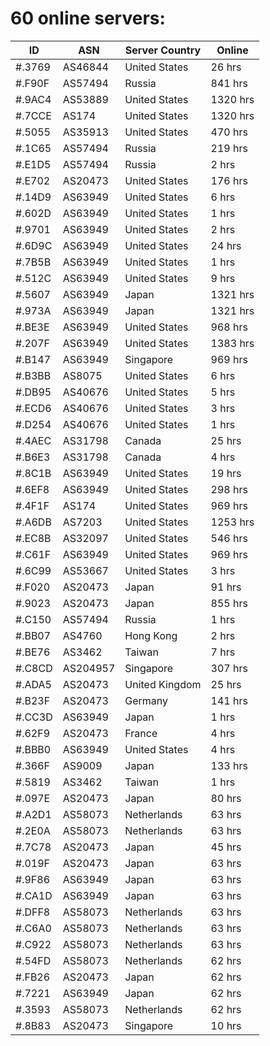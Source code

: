 # 60 online servers:

| ID | ASN | Server Country | Online |
| ------ | ------ | ------ | ------ |
| #.3769 | AS46844 | United States | 26 hrs |
| #.F90F | AS57494 | Russia | 841 hrs |
| #.9AC4 | AS53889 | United States | 1320 hrs |
| #.7CCE | AS174 | United States | 1320 hrs |
| #.5055 | AS35913 | United States | 470 hrs |
| #.1C65 | AS57494 | Russia | 219 hrs |
| #.E1D5 | AS57494 | Russia | 2 hrs |
| #.E702 | AS20473 | United States | 176 hrs |
| #.14D9 | AS63949 | United States | 6 hrs |
| #.602D | AS63949 | United States | 1 hrs |
| #.9701 | AS63949 | United States | 2 hrs |
| #.6D9C | AS63949 | United States | 24 hrs |
| #.7B5B | AS63949 | United States | 1 hrs |
| #.512C | AS63949 | United States | 9 hrs |
| #.5607 | AS63949 | Japan | 1321 hrs |
| #.973A | AS63949 | Japan | 1321 hrs |
| #.BE3E | AS63949 | United States | 968 hrs |
| #.207F | AS63949 | United States | 1383 hrs |
| #.B147 | AS63949 | Singapore | 969 hrs |
| #.B3BB | AS8075 | United States | 6 hrs |
| #.DB95 | AS40676 | United States | 5 hrs |
| #.ECD6 | AS40676 | United States | 3 hrs |
| #.D254 | AS40676 | United States | 1 hrs |
| #.4AEC | AS31798 | Canada | 25 hrs |
| #.B6E3 | AS31798 | Canada | 4 hrs |
| #.8C1B | AS63949 | United States | 19 hrs |
| #.6EF8 | AS63949 | United States | 298 hrs |
| #.4F1F | AS174 | United States | 969 hrs |
| #.A6DB | AS7203 | United States | 1253 hrs |
| #.EC8B | AS32097 | United States | 546 hrs |
| #.C61F | AS63949 | United States | 969 hrs |
| #.6C99 | AS53667 | United States | 3 hrs |
| #.F020 | AS20473 | Japan | 91 hrs |
| #.9023 | AS20473 | Japan | 855 hrs |
| #.C150 | AS57494 | Russia | 1 hrs |
| #.BB07 | AS4760 | Hong Kong | 2 hrs |
| #.BE76 | AS3462 | Taiwan | 7 hrs |
| #.C8CD | AS204957 | Singapore | 307 hrs |
| #.ADA5 | AS20473 | United Kingdom | 25 hrs |
| #.B23F | AS20473 | Germany | 141 hrs |
| #.CC3D | AS63949 | Japan | 1 hrs |
| #.62F9 | AS20473 | France | 4 hrs |
| #.BBB0 | AS63949 | United States | 4 hrs |
| #.366F | AS9009 | Japan | 133 hrs |
| #.5819 | AS3462 | Taiwan | 1 hrs |
| #.097E | AS20473 | Japan | 80 hrs |
| #.A2D1 | AS58073 | Netherlands | 63 hrs |
| #.2E0A | AS58073 | Netherlands | 63 hrs |
| #.7C78 | AS20473 | Japan | 45 hrs |
| #.019F | AS20473 | Japan | 63 hrs |
| #.9F86 | AS63949 | Japan | 63 hrs |
| #.CA1D | AS63949 | Japan | 63 hrs |
| #.DFF8 | AS58073 | Netherlands | 63 hrs |
| #.C6A0 | AS58073 | Netherlands | 63 hrs |
| #.C922 | AS58073 | Netherlands | 63 hrs |
| #.54FD | AS58073 | Netherlands | 62 hrs |
| #.FB26 | AS20473 | Japan | 62 hrs |
| #.7221 | AS63949 | Japan | 62 hrs |
| #.3593 | AS58073 | Netherlands | 62 hrs |
| #.8B83 | AS20473 | Singapore | 10 hrs |

